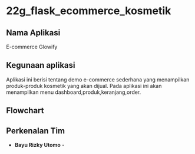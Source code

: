 # 22g_flask_ecommerce_kosmetik

## Nama Aplikasi
E-commerce Glowify

## Kegunaan aplikasi
Aplikasi ini berisi tentang demo e-commerce sederhana yang menampilkan produk-produk kosmetik yang akan dijual. Pada aplikasi ini akan menampilkan menu dashboard,produk,keranjang,order.

## Flowchart


## Perkenalan Tim
- **Bayu Rizky Utomo** -

